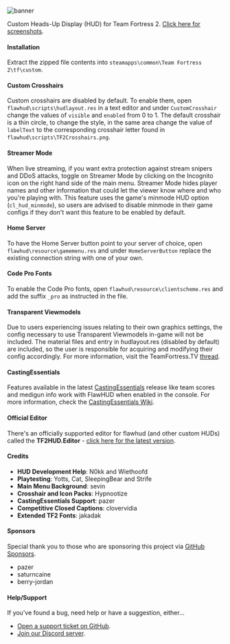 ![banner][banner-link]

Custom Heads-Up Display (HUD) for Team Fortress 2. [Click here for screenshots][album-link].

#### Installation
Extract the zipped file contents into `steamapps\common\Team Fortress 2\tf\custom`.

#### Custom Crosshairs
Custom crosshairs are disabled by default. To enable them, open `flawhud\scripts\hudlayout.res` in a text editor and under `CustomCrosshair` change the values of `visible` and `enabled` from 0 to 1. The default crosshair is a thin circle, to change the style, in the same area change the value of `labelText` to the corresponding crosshair letter found in `flawhud\scripts\TF2Crosshairs.png`.

#### Streamer Mode
When live streaming, if you want extra protection against stream snipers and DDoS attacks, toggle on Streamer Mode by clicking on the Incognito icon on the right hand side of the main menu. Streamer Mode hides player names and other information that could let the viewer know where and who you're playing with. This feature uses the game's minmode HUD option (`cl_hud_minmode`), so users are advised to disable minmode in their game configs if they don't want this feature to be enabled by default.

#### Home Server
To have the Home Server button point to your server of choice, open `flawhud\resource\gamemenu.res` and under `HomeServerButton` replace the existing connection string with one of your own.

#### Code Pro Fonts
To enable the Code Pro fonts, open `flawhud\resource\clientscheme.res` and add the suffix `_pro` as instructed in the file.

#### Transparent Viewmodels
Due to users experiencing issues relating to their own graphics settings, the config necessary to use Transparent Viewmodels in-game will not be included. The material files and entry in hudlayout.res (disabled by default) are included, so the user is responsible for acquiring and modifying their config accordingly. For more information, visit the TeamFortress.TV [thread][tftv-link].

#### CastingEssentials
Features available in the latest [CastingEssentials][ce-release] release like team scores and medigun info work with FlawHUD when enabled in the console. For more information, check the [CastingEssentials Wiki][ce-wiki].

#### Official Editor
There's an officially supported editor for flawhud (and other custom HUDs) called the **TF2HUD.Editor** - [click here for the latest version][editor-link].

#### Credits
* **HUD Development Help**: N0kk and Wiethoofd
* **Playtesting**: Yotts, Cat, SleepingBear and Strife
* **Main Menu Background**: sevin
* **Crosshair and Icon Packs**: Hypnootize
* **CastingEssentials Support**: pazer
* **Competitive Closed Captions**: clovervidia
* **Extended TF2 Fonts**: jakadak

#### Sponsors
Special thank you to those who are sponsoring this project via [GitHub Sponsors][sponsors-link].
* pazer
* saturncaine
* berry-jordan

#### Help/Support
If you've found a bug, need help or have a suggestion, either...
* [Open a support ticket on GitHub][issues-link].
* [Join our Discord server][discord-link].

[banner-link]: https://i.imgur.com/u7nNNN9.png
[album-link]: https://imgur.com/a/0whDjXr
[tftv-link]: http://www.teamfortress.tv/21928/transparent-viewmodels-in-any-hud
[ce-release]: https://github.com/PazerOP/CastingEssentials/releases/latest
[ce-wiki]: https://github.com/PazerOP/CastingEssentials/wiki
[sponsors-link]: https://github.com/sponsors/CriticalFlaw
[editor-link]: https://github.com/CriticalFlaw/TF2HUD.Editor/releases/latest
[issues-link]: https://github.com/CriticalFlaw/FlawHUD/issues
[discord-link]: https://discord.gg/hTdtK9vBhE